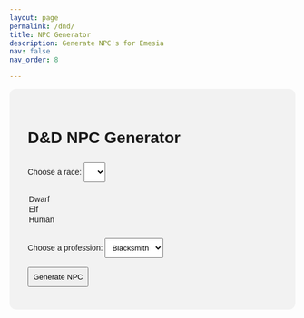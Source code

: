```yaml
---
layout: page
permalink: /dnd/
title: NPC Generator
description: Generate NPC's for Emesia
nav: false
nav_order: 8

---
```

<style> #npc-generator { font-family: Arial, sans-serif; padding: 2rem; max-width: 600px; margin: auto; background: #f2f2f2; border-radius: 12px; } select, button { margin: 0.5rem 0; padding: 0.5rem; } .npc-card { background: white; border-radius: 8px; padding: 1rem; margin-top: 1rem; box-shadow: 0 2px 5px rgba(0,0,0,0.1); } </style> <div id="npc-generator"> <h1>D&D NPC Generator</h1>
<label for="race">Choose a race:</label>
<select id="race">
<option value="dwarf">Dwarf</option>
<option value="elf">Elf</option>
<option value="human">Human</option>
</select>

<br>
<label for="profession">Choose a profession:</label>
<select id="profession">
<option value="blacksmith">Blacksmith</option>
<option value="wizard">Wizard</option>
<option value="merchant">Merchant</option>
<option value="thief">Thief</option>
<option value="bard">Bard</option>
<option value="cleric">Cleric</option>
<option value="ranger">Ranger</option>
</select>

<br>
<button onclick="generateNPC()">Generate NPC</button>

<div id="npcResult" class="npc-card" style="display:none;"></div> </div> <script> const nameLists = { dwarf: ['Thorin', 'Gimli', 'Dain', 'Balin', 'Dis', 'Oin', 'Gloin'], elf: ['Legolas', 'Elrond', 'Tauriel', 'Galadriel', 'Thranduil', 'Arwen'], human: ['Eddard', 'Arya', 'Jon', 'Brienne', 'Gendry', 'Catelyn'] }; const personalities = [ 'brave', 'cunning', 'greedy', 'kind', 'mysterious', 'noble', 'reckless', 'sarcastic', 'wise' ]; const quirks = [ 'hums constantly', 'has a pet mouse', 'speaks in rhymes', 'collects shiny stones', 'obsessed with soup', 'always wears a hat', 'afraid of ducks' ]; function randomFromArray(arr) { return arr[Math.floor(Math.random() * arr.length)]; } function generateNPC() { const race = document.getElementById('race').value; const profession = document.getElementById('profession').value; const names = nameLists[race] || []; if (names.length === 0) { alert("No names available for selected race."); return; } const name = randomFromArray(names); const age = race === 'elf' ? Math.floor(Math.random() * 282) + 18 : Math.floor(Math.random() * 82) + 18; const personality = randomFromArray(personalities); const quirk = randomFromArray(quirks); const npcHTML = ` <h2>${name}</h2> <p><strong>Race:</strong> ${race.charAt(0).toUpperCase() + race.slice(1)}</p> <p><strong>Profession:</strong> ${profession.charAt(0).toUpperCase() + profession.slice(1)}</p> <p><strong>Age:</strong> ${age}</p> <p><strong>Personality:</strong> ${personality}</p> <p><strong>Quirk:</strong> ${quirk}</p> `; const npcDiv = document.getElementById('npcResult'); npcDiv.innerHTML = npcHTML; npcDiv.style.display = 'block'; } </script>
